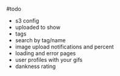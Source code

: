 #todo
- s3 config
- uploaded to show
- tags
- search by tag/name
- image upload notifications and percent
- loading and error pages
- user profiles with your gifs
- dankness rating